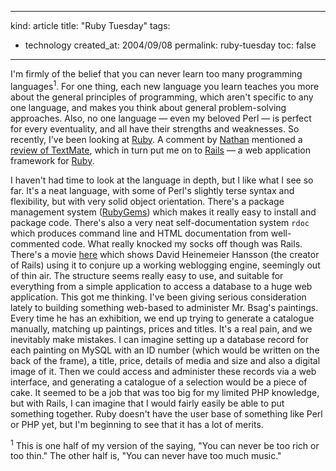 -----
kind: article
title: "Ruby Tuesday"
tags:
- technology
created_at: 2004/09/08
permalink: ruby-tuesday
toc: false
-----

<p>I'm firmly of the belief that you can never learn too many programming languages<sup>1</sup>. For one thing, each new language you learn teaches you more about the general principles of programming, which aren't specific to any one language, and makes you think about general problem-solving approaches. Also, no one language &mdash; even my beloved Perl &mdash; is perfect for every eventuality, and all have their strengths and weaknesses. So recently, I've been looking at <a href="http://www.ruby-lang.org/en/" title="Ruby homepage">Ruby</a>. A comment by <a href="http://www.rousette.org.uk/blog/archives/2004/08/31/post-bank-holiday-delights/#comment-2574" title="Nathan's comment">Nathan</a> mentioned a <a href="http://www.loudthinking.com/arc/000270.html" title="Loud Thinking - TextMate review">review of TextMate</a>, which in turn put me on to <a href="http://www.rubyonrails.org/">Rails</a> &mdash; a web application framework for <a href="http://www.ruby-lang.org/en/" title="Ruby homepage">Ruby</a>.</p>

<p>I haven't had time to look at the language in depth, but I like what I see so far. It's a neat language, with some of Perl's slightly terse syntax and flexibility, but with very solid object orientation. There's a package management system (<a href="http://rubygems.rubyforge.org/wiki/wiki.pl" title="RubyGems at RubyForge">RubyGems</a>) which makes it really easy to install and package code. There's also a very neat self-documentation system <code>rdoc</code> which produces command line and HTML documentation from well-commented code. What really knocked my socks off though was Rails. There's a movie <a href="http://media.nextangle.com/rails/rails_setup.mov" title="Warning - 22mb file">here</a> which shows David Heinemeier Hansson (the creator of Rails) using it to conjure up a working weblogging engine, seemingly out of thin air. The structure seems really easy to use, and suitable for everything from a simple application to access a database to a huge web application. This got me thinking. I've been giving serious consideration lately to building something web-based to administer Mr. Bsag's paintings. Every time he has an exhibition, we end up trying to generate a catalogue manually, matching up paintings, prices and titles. It's a real pain, and we inevitably make mistakes. I can imagine setting up a database record for each painting on MySQL with an ID number (which would be written on the back of the frame), a title, price, details of media and size and also a digital image of it. Then we could access and administer these records via a web interface, and generating a catalogue of a selection would be a piece of cake. It seemed to be a job that was too big for my limited PHP knowledge, but with Rails, I can imagine that I would fairly easily be able to put something together. Ruby doesn't have the user base of something like Perl or PHP yet, but I'm beginning to see that it has a lot of merits.</p><p><sup>1</sup> This is one half of my version of the saying, "You can never be too rich or too thin." The other half is, "You can never have too much music."</p>
